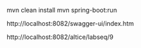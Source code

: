 mvn clean install
mvn spring-boot:run

http://localhost:8082/swagger-ui/index.htm

http://localhost:8082/altice/labseq/9


